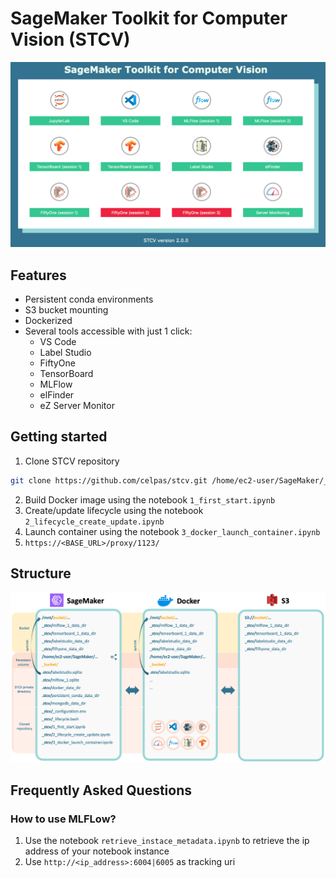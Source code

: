 # SageMaker Toolkit for Computer Vision (STCV)

![alt splash](images/splash.png)


## Features

- Persistent conda environments
- S3 bucket mounting
- Dockerized
- Several tools accessible with just 1 click:
    - VS Code
    - Label Studio
    - FiftyOne
    - TensorBoard
    - MLFlow
    - elFinder
    - eZ Server Monitor


## Getting started

1. Clone STCV repository
```bash
git clone https://github.com/celpas/stcv.git /home/ec2-user/SageMaker/_stcv
```

2. Build Docker image using the notebook `1_first_start.ipynb`
3. Create/update lifecycle using the notebook `2_lifecycle_create_update.ipynb`
4. Launch container using the notebook `3_docker_launch_container.ipynb`
5. `https://<BASE_URL>/proxy/1123/`


## Structure

![alt struture](images/structure.png)


## Frequently Asked Questions

### How to use MLFLow?

1. Use the notebook `retrieve_instace_metadata.ipynb` to retrieve the ip address of your notebook instance
2. Use `http://<ip_address>:6004|6005` as tracking uri
